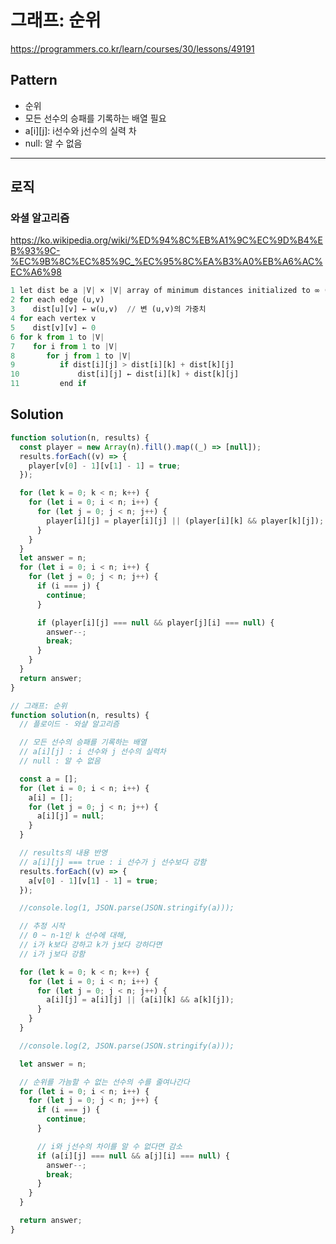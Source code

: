 # 그래프: 순위

https://programmers.co.kr/learn/courses/30/lessons/49191

## Pattern

- 순위
- 모든 선수의 승패를 기록하는 배열 필요
- a[i][j]: i선수와 j선수의 실력 차
- null: 알 수 없음

---

## 로직

### 와셜 알고리즘

https://ko.wikipedia.org/wiki/%ED%94%8C%EB%A1%9C%EC%9D%B4%EB%93%9C-%EC%9B%8C%EC%85%9C_%EC%95%8C%EA%B3%A0%EB%A6%AC%EC%A6%98

```python
1 let dist be a |V| × |V| array of minimum distances initialized to ∞ (infinity)
2 for each edge (u,v)
3    dist[u][v] ← w(u,v)  // 변 (u,v)의 가중치
4 for each vertex v
5    dist[v][v] ← 0
6 for k from 1 to |V|
7    for i from 1 to |V|
8       for j from 1 to |V|
9          if dist[i][j] > dist[i][k] + dist[k][j]
10             dist[i][j] ← dist[i][k] + dist[k][j]
11         end if
```

## Solution

```javascript
function solution(n, results) {
  const player = new Array(n).fill().map((_) => [null]);
  results.forEach((v) => {
    player[v[0] - 1][v[1] - 1] = true;
  });

  for (let k = 0; k < n; k++) {
    for (let i = 0; i < n; i++) {
      for (let j = 0; j < n; j++) {
        player[i][j] = player[i][j] || (player[i][k] && player[k][j]);
      }
    }
  }
  let answer = n;
  for (let i = 0; i < n; i++) {
    for (let j = 0; j < n; j++) {
      if (i === j) {
        continue;
      }

      if (player[i][j] === null && player[j][i] === null) {
        answer--;
        break;
      }
    }
  }
  return answer;
}
```

```javascript
// 그래프: 순위
function solution(n, results) {
  // 플로이드 - 와샬 알고리즘

  // 모든 선수의 승패를 기록하는 배열
  // a[i][j] : i 선수와 j 선수의 실력차
  // null : 알 수 없음

  const a = [];
  for (let i = 0; i < n; i++) {
    a[i] = [];
    for (let j = 0; j < n; j++) {
      a[i][j] = null;
    }
  }

  // results의 내용 반영
  // a[i][j] === true : i 선수가 j 선수보다 강함
  results.forEach((v) => {
    a[v[0] - 1][v[1] - 1] = true;
  });

  //console.log(1, JSON.parse(JSON.stringify(a)));

  // 추정 시작
  // 0 ~ n-1인 k 선수에 대해,
  // i가 k보다 강하고 k가 j보다 강하다면
  // i가 j보다 강함

  for (let k = 0; k < n; k++) {
    for (let i = 0; i < n; i++) {
      for (let j = 0; j < n; j++) {
        a[i][j] = a[i][j] || (a[i][k] && a[k][j]);
      }
    }
  }

  //console.log(2, JSON.parse(JSON.stringify(a)));

  let answer = n;

  // 순위를 가늠할 수 없는 선수의 수를 줄여나간다
  for (let i = 0; i < n; i++) {
    for (let j = 0; j < n; j++) {
      if (i === j) {
        continue;
      }

      // i와 j선수의 차이를 알 수 없다면 감소
      if (a[i][j] === null && a[j][i] === null) {
        answer--;
        break;
      }
    }
  }

  return answer;
}
```
